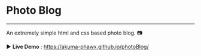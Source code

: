 # Photo Blog

---

An extremely simple html and css based photo blog. :camera:

:arrow_forward: **Live Demo** : https://akuma-phawx.github.io/photoBlog/
